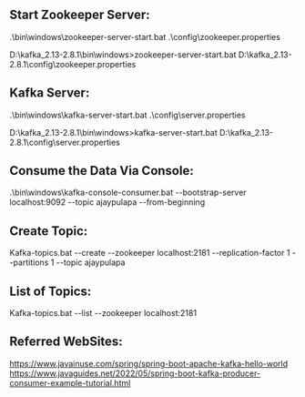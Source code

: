 Start Zookeeper Server:
-----------------------------
.\bin\windows\zookeeper-server-start.bat .\config\zookeeper.properties

D:\kafka_2.13-2.8.1\bin\windows>zookeeper-server-start.bat D:\kafka_2.13-2.8.1\config\zookeeper.properties 

Kafka Server:
------------------------
.\bin\windows\kafka-server-start.bat .\config\server.properties

D:\kafka_2.13-2.8.1\bin\windows>kafka-server-start.bat D:\kafka_2.13-2.8.1\config\server.properties

Consume the Data Via Console:
---------------------------------
.\bin\windows\kafka-console-consumer.bat --bootstrap-server localhost:9092 --topic ajaypulapa --from-beginning

Create Topic:
-----------------------------------
Kafka-topics.bat --create --zookeeper localhost:2181 --replication-factor 1 --partitions 1 --topic ajaypulapa

List of Topics:
-------------------------------
Kafka-topics.bat --list --zookeeper localhost:2181


Referred WebSites:
----------------------------
https://www.javainuse.com/spring/spring-boot-apache-kafka-hello-world
https://www.javaguides.net/2022/05/spring-boot-kafka-producer-consumer-example-tutorial.html